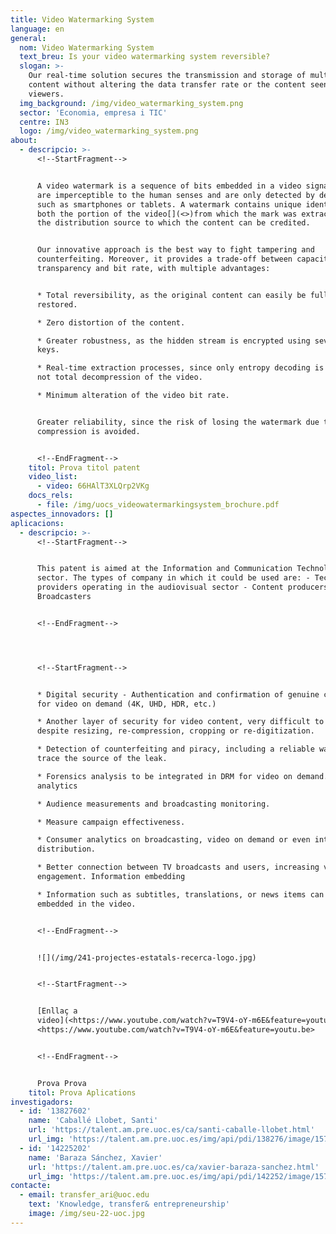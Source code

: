 ```yaml
---
title: Video Watermarking System
language: en
general:
  nom: Video Watermarking System
  text_breu: Is your video watermarking system reversible?
  slogan: >-
    Our real-time solution secures the transmission and storage of multimedia
    content without altering the data transfer rate or the content seen by
    viewers.
  img_background: /img/video_watermarking_system.png
  sector: 'Economia, empresa i TIC'
  centre: IN3
  logo: /img/video_watermarking_system.png
about:
  - descripcio: >-
      <!--StartFragment-->


      A video watermark is a sequence of bits embedded in a video signal. They
      are imperceptible to the human senses and are only detected by devices
      such as smartphones or tablets. A watermark contains unique identifiers of
      both the portion of the video[](<>)from which the mark was extracted and
      the distribution source to which the content can be credited.


      Our innovative approach is the best way to fight tampering and
      counterfeiting. Moreover, it provides a trade-off between capacity,
      transparency and bit rate, with multiple advantages:


      * Total reversibility, as the original content can easily be fully
      restored.

      * Zero distortion of the content.

      * Greater robustness, as the hidden stream is encrypted using several
      keys.

      * Real-time extraction processes, since only entropy decoding is required,
      not total decompression of the video.

      * Minimum alteration of the video bit rate.


      Greater reliability, since the risk of losing the watermark due to
      compression is avoided.


      <!--EndFragment-->
    titol: Prova titol patent
    video_list:
      - video: 66HAlT3XLQrp2VKg
    docs_rels:
      - file: /img/uocs_videowatermarkingsystem_brochure.pdf
aspectes_innovadors: []
aplicacions:
  - descripcio: >-
      <!--StartFragment-->


      This patent is aimed at the Information and Communication Technology
      sector. The types of company in which it could be used are: - Technology
      providers operating in the audiovisual sector - Content producers -
      Broadcasters


      <!--EndFragment-->




      <!--StartFragment-->


      * Digital security - Authentication and confirmation of genuine content
      for video on demand (4K, UHD, HDR, etc.) 

      * Another layer of security for video content, very difficult to remove
      despite resizing, re-compression, cropping or re-digitization. 

      * Detection of counterfeiting and piracy, including a reliable way to
      trace the source of the leak. 

      * Forensics analysis to be integrated in DRM for video on demand. Media
      analytics 

      * Audience measurements and broadcasting monitoring. 

      * Measure campaign effectiveness.  

      * Consumer analytics on broadcasting, video on demand or even internet
      distribution. 

      * Better connection between TV broadcasts and users, increasing viewer
      engagement. Information embedding 

      * Information such as subtitles, translations, or news items can be
      embedded in the video.


      <!--EndFragment-->


      ![](/img/241-projectes-estatals-recerca-logo.jpg)


      <!--StartFragment-->


      [Enllaç a
      video](<https://www.youtube.com/watch?v=T9V4-oY-m6E&feature=youtu.be>)
      <https://www.youtube.com/watch?v=T9V4-oY-m6E&feature=youtu.be>


      <!--EndFragment-->


      Prova Prova
    titol: Prova Aplications
investigadors:
  - id: '13827602'
    name: 'Caballé Llobet, Santi'
    url: 'https://talent.am.pre.uoc.es/ca/santi-caballe-llobet.html'
    url_img: 'https://talent.am.pre.uoc.es/img/api/pdi/138276/image/1572253930175'
  - id: '14225202'
    name: 'Baraza Sánchez, Xavier'
    url: 'https://talent.am.pre.uoc.es/ca/xavier-baraza-sanchez.html'
    url_img: 'https://talent.am.pre.uoc.es/img/api/pdi/142252/image/1573926396022'
contacte:
  - email: transfer_ari@uoc.edu
    text: 'Knowledge, transfer& entrepreneurship'
    image: /img/seu-22-uoc.jpg
---
```

